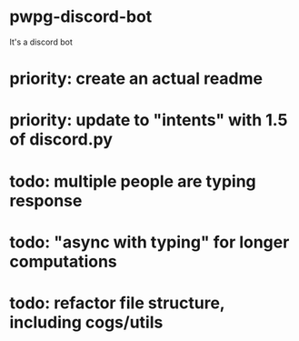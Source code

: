 # pwpg-discord-bot
It's a discord bot

# priority: create an actual readme
# priority: update to "intents" with 1.5 of discord.py

# todo: multiple people are typing response
# todo: "async with typing" for longer computations
# todo: refactor file structure, including cogs/utils